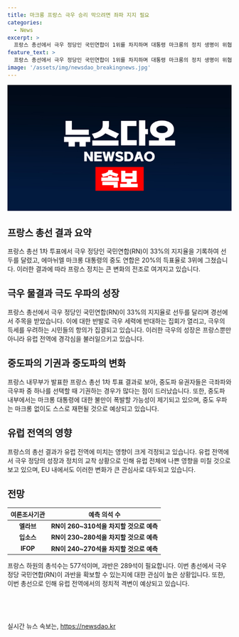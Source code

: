 ```yaml
---
title: 마크롱 프랑스 극우 승리 막으려면 좌파 지지 필요
categories:
  - News
excerpt: >
  프랑스 총선에서 극우 정당인 국민연합이 1위를 차지하며 대통령 마크롱의 정치 생명이 위협받고 있음. 2위인 좌파 연합과의 결집이 주목되며, 극우의 통솔력에 대한 우려가 커지고 있음. 이번 선거는 프랑스 뿐만 아니라 유럽 전역에도 영향을 미치며, 중도파 유권자들이 기권하는 현상이 나타나고 있음. 현황을 보면 극우의 성공에 대한 우려와 나라의 향후 정치적 혼란에 대한 우려가 커지고 있음.
feature_text: >
  프랑스 총선에서 극우 정당인 국민연합이 1위를 차지하며 대통령 마크롱의 정치 생명이 위협받고 있음. 2위인 좌파 연합과의 결집이 주목되며, 극우의 통솔력에 대한 우려가 커지고 있음. 이번 선거는 프랑스 뿐만 아니라 유럽 전역에도 영향을 미치며, 중도파 유권자들이 기권하는 현상이 나타나고 있음. 현황을 보면 극우의 성공에 대한 우려와 나라의 향후 정치적 혼란에 대한 우려가 커지고 있음.
image: '/assets/img/newsdao_breakingnews.jpg'
---
```


<p><img src="/assets/img/newsdao_breakingnews.jpg" alt="cryptoinkorea 속보" /></p>

<h2 data-ke-size="size26">프랑스 총선 결과 요약</h2>

<p data-ke-size="size16">프랑스 총선 1차 투표에서 극우 정당인 국민연합(RN)이 33%의 지지율을 기록하여 선두를 달렸고, 에마뉘엘 마크롱 대통령의 중도 연합은 20%의 득표율로 3위에 그쳤습니다. 이러한 결과에 따라 프랑스 정치는 큰 변화의 전조로 여겨지고 있습니다.</p>

<h2 data-ke-size="size26">극우 물결과 극도 우파의 성장</h2>

<p data-ke-size="size16">프랑스 총선에서 극우 정당인 국민연합(RN)이 33%의 지지율로 선두를 달리며 경선에서 주목을 받았습니다. 이에 대한 반발로 극우 세력에 반대하는 집회가 열리고, 극우의 득세를 우려하는 시민들의 항의가 집결되고 있습니다. 이러한 극우의 성장은 프랑스뿐만 아니라 유럽 전역에 경각심을 불러일으키고 있습니다.</p>

<h2 data-ke-size="size26">중도파의 기권과 중도파의 변화</h2>

<p data-ke-size="size16">프랑스 내무부가 발표한 프랑스 총선 1차 투표 결과로 보아, 중도파 유권자들은 극좌파와 극우파 중 하나를 선택할 때 기권하는 경우가 많다는 점이 드러났습니다. 또한, 중도파 내부에서는 마크롱 대통령에 대한 불만이 폭발할 가능성이 제기되고 있으며, 중도 우파는 마크롱 없이도 스스로 재편될 것으로 예상되고 있습니다.</p>

<h2 data-ke-size="size26">유럽 전역의 영향</h2>

<p data-ke-size="size16">프랑스의 총선 결과가 유럽 전역에 미치는 영향이 크게 걱정되고 있습니다. 유럽 전역에서 극우 정당의 성장과 정치의 교착 상황으로 인해 유럽 전체에 나쁜 영향을 미칠 것으로 보고 있으며, EU 내에서도 이러한 변화가 큰 관심사로 대두되고 있습니다.</p>

<h2 data-ke-size="size26">전망</h2>

<table>
    <thead>
        <tr>
            <th style="text-align: center; height: 17px;"><b>여론조사기관</b></th>
            <th style="text-align: center; height: 17px;"><b>예측 의석 수</b></th>
        </tr>
    </thead>
    <tbody>
        <tr>
            <td style="text-align: center; height: 17px;"><b>엘라브</b></td>
            <td style="text-align: center; height: 17px;"><b>RN이 260~310석을 차지할 것으로 예측</b></td>
        </tr>
        <tr>
            <td style="text-align: center; height: 17px;"><b>입소스</b></td>
            <td style="text-align: center; height: 17px;"><b>RN이 230~280석을 차지할 것으로 예측</b></td>
        </tr>
        <tr>
            <td style="text-align: center; height: 17px;"><b>IFOP</b></td>
            <td style="text-align: center; height: 17px;"><b>RN이 240~270석을 차지할 것으로 예측</b></td>
        </tr>
    </tbody>
</table>

<p data-ke-size="size16">프랑스 하원의 총석수는 577석이며, 과반은 289석이 필요합니다. 이번 총선에서 극우 정당 국민연합(RN)이 과반을 확보할 수 있는지에 대한 관심이 높은 상황입니다. 또한, 이번 총선으로 인해 유럽 전역에서의 정치적 격변이 예상되고 있습니다.</p>

<p data-ke-size="size16">&nbsp;</p>

<p data-ke-size="size16">&nbsp;</p>
실시간 뉴스 속보는, <a href="https://newsdao.kr" rel="dofollow">https://newsdao.kr</a>


